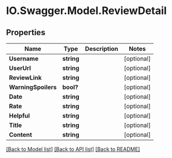 # IO.Swagger.Model.ReviewDetail
## Properties

Name | Type | Description | Notes
------------ | ------------- | ------------- | -------------
**Username** | **string** |  | [optional] 
**UserUrl** | **string** |  | [optional] 
**ReviewLink** | **string** |  | [optional] 
**WarningSpoilers** | **bool?** |  | [optional] 
**Date** | **string** |  | [optional] 
**Rate** | **string** |  | [optional] 
**Helpful** | **string** |  | [optional] 
**Title** | **string** |  | [optional] 
**Content** | **string** |  | [optional] 

[[Back to Model list]](../README.md#documentation-for-models) [[Back to API list]](../README.md#documentation-for-api-endpoints) [[Back to README]](../README.md)

